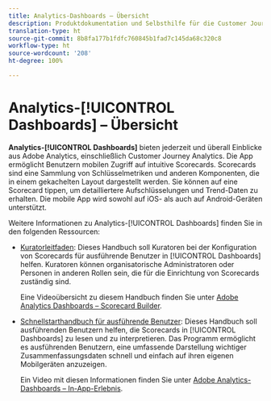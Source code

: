 ```yaml
---
title: Analytics-Dashboards – Übersicht
description: Produktdokumentation und Selbsthilfe für die Customer Journey Analytics-Dashboards
translation-type: ht
source-git-commit: 8b8fa177b1fdfc760845b1fad7c145da68c320c8
workflow-type: ht
source-wordcount: '208'
ht-degree: 100%

---
```



# Analytics-[!UICONTROL Dashboards] – Übersicht

**Analytics-[!UICONTROL Dashboards]** bieten jederzeit und überall Einblicke aus Adobe Analytics, einschließlich Customer Journey Analytics. Die App ermöglicht Benutzern mobilen Zugriff auf intuitive Scorecards. Scorecards sind eine Sammlung von Schlüsselmetriken und anderen Komponenten, die in einem gekachelten Layout dargestellt werden. Sie können auf eine Scorecard tippen, um detailliertere Aufschlüsselungen und Trend-Daten zu erhalten. Die mobile App wird sowohl auf iOS- als auch auf Android-Geräten unterstützt.

Weitere Informationen zu Analytics-[!UICONTROL Dashboards] finden Sie in den folgenden Ressourcen:

* [Kuratorleitfaden](/help/mobile-app/curator.md): Dieses Handbuch soll Kuratoren bei der Konfiguration von Scorecards für ausführende Benutzer in [!UICONTROL Dashboards] helfen. Kuratoren können organisatorische Administratoren oder Personen in anderen Rollen sein, die für die Einrichtung von Scorecards zuständig sind.

   Eine Videoübersicht zu diesem Handbuch finden Sie unter [Adobe Analytics Dashboards – Scorecard Builder](https://experienceleague.adobe.com/docs/analytics-learn/tutorials/additional-tools/analytics-dashboards/adobe-analytics-dashboards-scorecard-builder.html?lang=de).


* [Schnellstarthandbuch für ausführende Benutzer](/help/mobile-app/executive.md): Dieses Handbuch soll ausführenden Benutzern helfen, die Scorecards in [!UICONTROL Dashboards] zu lesen und zu interpretieren. Das Programm ermöglicht es ausführenden Benutzern, eine umfassende Darstellung wichtiger Zusammenfassungsdaten schnell und einfach auf ihren eigenen Mobilgeräten anzuzeigen.

   Ein Video mit diesen Informationen finden Sie unter [Adobe Analytics-Dashboards – In-App-Erlebnis](https://experienceleague.adobe.com/docs/analytics-learn/tutorials/additional-tools/analytics-dashboards/adobe-analytics-dashboards-in-app-experience.html?lang=de).
